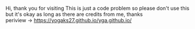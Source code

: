 Hi, thank you for visiting 
This is just a code problem so please don't use this 
but it's okay as long as there are credits from me, thanks
<br>periview -> https://yogaks27.github.io/yga.github.io/
